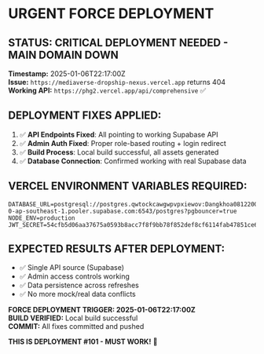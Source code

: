# URGENT FORCE DEPLOYMENT 

## STATUS: CRITICAL DEPLOYMENT NEEDED - MAIN DOMAIN DOWN

**Timestamp:** 2025-01-06T22:17:00Z  
**Issue:** `https://mediaverse-dropship-nexus.vercel.app` returns 404  
**Working API:** `https://phg2.vercel.app/api/comprehensive` ✅

## DEPLOYMENT FIXES APPLIED:
1. ✅ **API Endpoints Fixed**: All pointing to working Supabase API  
2. ✅ **Admin Auth Fixed**: Proper role-based routing + login redirect  
3. ✅ **Build Process**: Local build successful, all assets generated  
4. ✅ **Database Connection**: Confirmed working with real Supabase data  

## VERCEL ENVIRONMENT VARIABLES REQUIRED:
```
DATABASE_URL=postgresql://postgres.qwtockcawgwpvpxiewov:Dangkhoa08122002%40%40@aws-0-ap-southeast-1.pooler.supabase.com:6543/postgres?pgbouncer=true
NODE_ENV=production  
JWT_SECRET=54cfb5d06aa37675a0593b8acc7f8f9bb78f852def8cf6114fab47851ce6f6ae7a4d2473c155c7d93c1735948ed485dd4f2e83f5659d582381a934eb9a29315a
```

## EXPECTED RESULTS AFTER DEPLOYMENT:
- ✅ Single API source (Supabase)  
- ✅ Admin access controls working  
- ✅ Data persistence across refreshes  
- ✅ No more mock/real data conflicts  

**FORCE DEPLOYMENT TRIGGER: 2025-01-06T22:17:00Z**  
**BUILD VERIFIED:** Local build successful  
**COMMIT:** All fixes committed and pushed  

**THIS IS DEPLOYMENT #101 - MUST WORK!** 🚀 